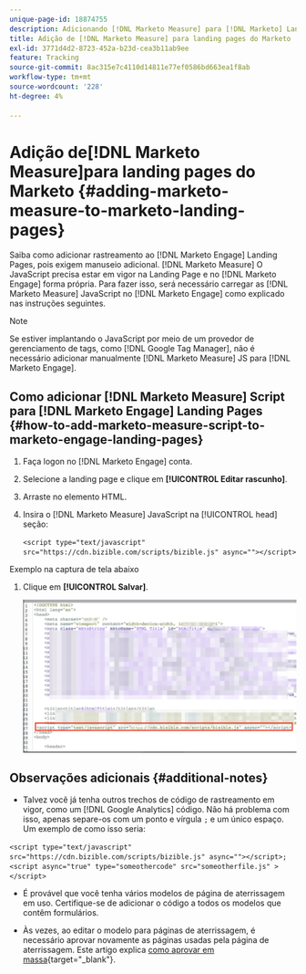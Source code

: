 ```yaml
---
unique-page-id: 18874755
description: Adicionando [!DNL Marketo Measure] para [!DNL Marketo] Landing Pages - [!DNL Marketo Measure] - Documentação do produto
title: Adição de [!DNL Marketo Measure] para landing pages do Marketo
exl-id: 3771d4d2-8723-452a-b23d-cea3b11ab9ee
feature: Tracking
source-git-commit: 8ac315e7c4110d14811e77ef0586bd663ea1f8ab
workflow-type: tm+mt
source-wordcount: '228'
ht-degree: 4%

---
```


# Adição de[!DNL Marketo Measure]para landing pages do Marketo {#adding-marketo-measure-to-marketo-landing-pages}

Saiba como adicionar rastreamento ao [!DNL Marketo Engage] Landing Pages, pois exigem manuseio adicional. [!DNL Marketo Measure] O JavaScript precisa estar em vigor na Landing Page e no [!DNL Marketo Engage] forma própria. Para fazer isso, será necessário carregar as [!DNL Marketo Measure] JavaScript no [!DNL Marketo Engage] como explicado nas instruções seguintes.

>[!NOTE]
>
>Se estiver implantando o JavaScript por meio de um provedor de gerenciamento de tags, como [!DNL Google Tag Manager], não é necessário adicionar manualmente [!DNL Marketo Measure] JS para [!DNL Marketo Engage].

## Como adicionar [!DNL Marketo Measure] Script para [!DNL Marketo Engage] Landing Pages {#how-to-add-marketo-measure-script-to-marketo-engage-landing-pages}

1. Faça logon no [!DNL Marketo Engage] conta.
1. Selecione a landing page e clique em **[!UICONTROL Editar rascunho]**.
1. Arraste no elemento HTML.
1. Insira o [!DNL Marketo Measure] JavaScript na [!UICONTROL head] seção:

   `<script type="text/javascript" src="https://cdn.bizible.com/scripts/bizible.js" async=""></script>`

Exemplo na captura de tela abaixo

1. Clique em **[!UICONTROL Salvar]**.

   ![](assets/adding-bizible-to-marketo-landing-pages-1.png)

## Observações adicionais {#additional-notes}

* Talvez você já tenha outros trechos de código de rastreamento em vigor, como um [!DNL Google Analytics] código. Não há problema com isso, apenas separe-os com um ponto e vírgula `;` e um único espaço. Um exemplo de como isso seria:

`<script type="text/javascript" src="https://cdn.bizible.com/scripts/bizible.js" async=""></script>; <script async="true" type="someothercode" src="someotherfile.js" ></script>`

* É provável que você tenha vários modelos de página de aterrissagem em uso. Certifique-se de adicionar o código a todos os modelos que contêm formulários.

* Às vezes, ao editar o modelo para páginas de aterrissagem, é necessário aprovar novamente as páginas usadas pela página de aterrissagem. Este artigo explica [como aprovar em massa](https://experienceleague.adobe.com/docs/marketo/using/product-docs/demand-generation/landing-pages/landing-page-actions/approve-multiple-landing-pages-at-once.html){target="_blank"}.
